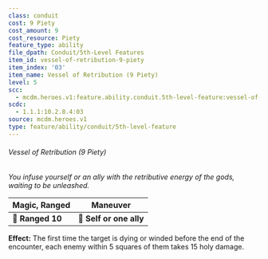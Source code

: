 ```yaml
---
class: conduit
cost: 9 Piety
cost_amount: 9
cost_resource: Piety
feature_type: ability
file_dpath: Conduit/5th-Level Features
item_id: vessel-of-retribution-9-piety
item_index: '03'
item_name: Vessel of Retribution (9 Piety)
level: 5
scc:
  - mcdm.heroes.v1:feature.ability.conduit.5th-level-feature:vessel-of-retribution-9-piety
scdc:
  - 1.1.1:10.2.8.4:03
source: mcdm.heroes.v1
type: feature/ability/conduit/5th-level-feature
---
```


###### Vessel of Retribution (9 Piety)

*You infuse yourself or an ally with the retributive energy of the gods, waiting to be unleashed.*

| **Magic, Ranged** | **Maneuver**            |
| ----------------- | ----------------------- |
| **📏 Ranged 10**  | **🎯 Self or one ally** |

**Effect:** The first time the target is dying or winded before the end of the encounter, each enemy within 5 squares of them takes 15 holy damage.
